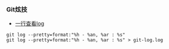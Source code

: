 ### Git炫技

- [一行查看log](https://git-scm.com/book/zh/v1/Git-%E5%9F%BA%E7%A1%80-%E6%9F%A5%E7%9C%8B%E6%8F%90%E4%BA%A4%E5%8E%86%E5%8F%B2)
``` 
git log --pretty=format:"%h - %an, %ar : %s"
git log --pretty=format:"%h - %an, %ar : %s" > git-log.log
```